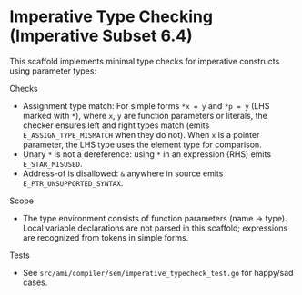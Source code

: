 # Imperative Type Checking (Imperative Subset 6.4)

This scaffold implements minimal type checks for imperative constructs using parameter types:

Checks

- Assignment type match: For simple forms `*x = y` and `*p = y` (LHS marked with `*`), where `x`, `y` are function parameters or literals, the checker ensures left and right types match (emits `E_ASSIGN_TYPE_MISMATCH` when they do not). When `x` is a pointer parameter, the LHS type uses the element type for comparison.
- Unary `*` is not a dereference: using `*` in an expression (RHS) emits `E_STAR_MISUSED`.
- Address-of is disallowed: `&` anywhere in source emits `E_PTR_UNSUPPORTED_SYNTAX`.

Scope

- The type environment consists of function parameters (name → type). Local variable declarations are not parsed in this scaffold; expressions are recognized from tokens in simple forms.

Tests

- See `src/ami/compiler/sem/imperative_typecheck_test.go` for happy/sad cases.
